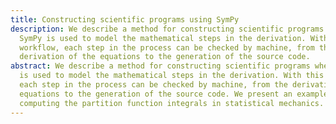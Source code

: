 ```yaml
---
title: Constructing scientific programs using SymPy
description: We describe a method for constructing scientific programs where
  SymPy is used to model the mathematical steps in the derivation. With this
  workflow, each step in the process can be checked by machine, from the
  derivation of the equations to the generation of the source code.
abstract: We describe a method for constructing scientific programs where SymPy
  is used to model the mathematical steps in the derivation. With this workflow,
  each step in the process can be checked by machine, from the derivation of the
  equations to the generation of the source code. We present an example based on
  computing the partition function integrals in statistical mechanics.
---
```


